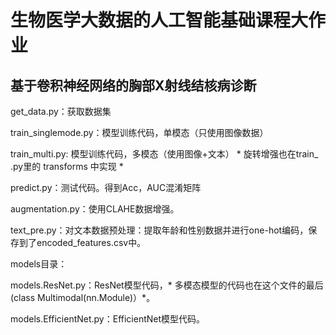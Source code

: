 # 生物医学大数据的人工智能基础课程大作业
## 基于卷积神经网络的胸部X射线结核病诊断

get_data.py：获取数据集

train_singlemode.py：模型训练代码，单模态（只使用图像数据）

train_multi.py: 模型训练代码，多模态（使用图像+文本） * 旋转增强也在train_ .py里的 transforms 中实现 *

predict.py：测试代码。得到Acc，AUC混淆矩阵

augmentation.py：使用CLAHE数据增强。

text_pre.py：对文本数据预处理：提取年龄和性别数据并进行one-hot编码，保存到了encoded_features.csv中。


models目录：

models.ResNet.py：ResNet模型代码，* 多模态模型的代码也在这个文件的最后 (class Multimodal(nn.Module)）*。

models.EfficientNet.py：EfficientNet模型代码。
